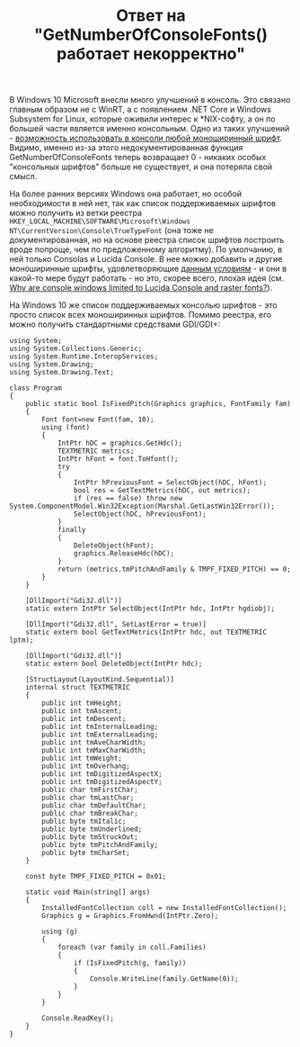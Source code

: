 ﻿---
title: "Ответ на \"GetNumberOfConsoleFonts() работает некорректно\""
se.owner.user_id: 240512
se.owner.display_name: "MSDN.WhiteKnight"
se.owner.link: "https://ru.stackoverflow.com/users/240512/msdn-whiteknight"
se.answer_id: 1018132
se.question_id: 1016076
se.post_type: answer
se.is_accepted: False
---
<p>В Windows 10 Microsoft внесли много улучшений в консоль. Это связано главным образом не с WinRT, а с появлением .NET Core и Windows Subsystem for Linux, которые оживили интерес к *NIX-софту, а он по большей части является именно консольным. Одно из таких улучшений - <a href="https://wpdev.uservoice.com/forums/266908-command-prompt-console-windows-subsystem-for-l/suggestions/6509589-allow-console-windows-to-use-any-monospace-font" rel="nofollow noreferrer">возможность использовать в консоли любой моноширинный шрифт</a>. Видимо, именно из-за этого недокументированная функция GetNumberOfConsoleFonts теперь возвращает 0 - никаких особых "консольных шрифтов" больше не существует, и она потеряла свой смысл. </p>

<p>На более ранних версиях Windows она работает, но особой необходимости в ней нет, так как список поддерживаемых шрифтов можно получить из ветки реестра <code>HKEY_LOCAL_MACHINE\SOFTWARE\Microsoft\Windows NT\CurrentVersion\Console\TrueTypeFont</code> (она тоже не документированная, но на основе реестра список шрифтов построить вроде попроще, чем по предложенному алгоритму). По умолчанию, в ней только Consolas и Lucida Console. В нее можно добавить и другие моноширинные шрифты, удовлетворяющие <a href="https://superuser.com/questions/1347724/how-can-i-add-additional-fonts-to-the-windows-console">данным условиям</a> - и они в какой-то мере будут работать - но это, скорее всего, плохая идея (см. <a href="https://devblogs.microsoft.com/oldnewthing/20070516-00/?p=26843" rel="nofollow noreferrer">Why are console windows limited to Lucida Console and raster fonts?</a>).</p>

<p>На Windows 10 же список поддерживаемых консолью шрифтов - это просто список всех моноширинных шрифтов. Помимо реестра, его можно получить стандартными средствами GDI/GDI+:</p>

<pre><code>using System;
using System.Collections.Generic;
using System.Runtime.InteropServices;
using System.Drawing;
using System.Drawing.Text;

class Program
{     
    public static bool IsFixedPitch(Graphics graphics, FontFamily fam)
    {        
        Font font=new Font(fam, 10);
        using (font)
        {
            IntPtr hDC = graphics.GetHdc();
            TEXTMETRIC metrics;
            IntPtr hFont = font.ToHfont();
            try
            {
                IntPtr hPreviousFont = SelectObject(hDC, hFont);
                bool res = GetTextMetrics(hDC, out metrics);
                if (res == false) throw new System.ComponentModel.Win32Exception(Marshal.GetLastWin32Error());
                SelectObject(hDC, hPreviousFont);
            }
            finally
            {
                DeleteObject(hFont);
                graphics.ReleaseHdc(hDC);
            }
            return (metrics.tmPitchAndFamily &amp; TMPF_FIXED_PITCH) == 0;
        }
    }

    [DllImport("Gdi32.dll")]
    static extern IntPtr SelectObject(IntPtr hdc, IntPtr hgdiobj);

    [DllImport("Gdi32.dll", SetLastError = true)]
    static extern bool GetTextMetrics(IntPtr hdc, out TEXTMETRIC lptm);

    [DllImport("Gdi32.dll")]
    static extern bool DeleteObject(IntPtr hdc);

    [StructLayout(LayoutKind.Sequential)]
    internal struct TEXTMETRIC
    {
        public int tmHeight;
        public int tmAscent;
        public int tmDescent;
        public int tmInternalLeading;
        public int tmExternalLeading;
        public int tmAveCharWidth;
        public int tmMaxCharWidth;
        public int tmWeight;
        public int tmOverhang;
        public int tmDigitizedAspectX;
        public int tmDigitizedAspectY;
        public char tmFirstChar;
        public char tmLastChar;
        public char tmDefaultChar;
        public char tmBreakChar;
        public byte tmItalic;
        public byte tmUnderlined;
        public byte tmStruckOut;
        public byte tmPitchAndFamily;
        public byte tmCharSet;
    }

    const byte TMPF_FIXED_PITCH = 0x01;    

    static void Main(string[] args)
    { 
        InstalledFontCollection coll = new InstalledFontCollection();
        Graphics g = Graphics.FromHwnd(IntPtr.Zero);

        using (g)
        {
            foreach (var family in coll.Families)
            {
                if (IsFixedPitch(g, family))
                {
                    Console.WriteLine(family.GetName(0));
                }
            }
        }

        Console.ReadKey();
    }    
}
</code></pre>
